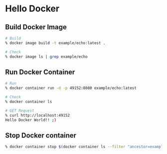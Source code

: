 # Hello Docker

## Build Docker Image

```zsh
# Build
% docker image build -t example/echo:latest .

# Check
% docker image ls | grep example/echo
```

## Run Docker Container

```zsh
# Run
% docker container run -d -p 49152:8080 example/echo:latest

# Check
% docker container ls

# GET Request
% curl http://localhost:49152
Hello Docker World!! ;)
```

## Stop Docker container

```zsh
% docker container stop $(docker container ls --filter "ancestor=example/echo" -q)
```
